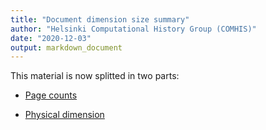 ```yaml
---
title: "Document dimension size summary"
author: "Helsinki Computational History Group (COMHIS)"
date: "2020-12-03"
output: markdown_document
---
```


This material is now splitted in two parts:

  * [Page counts](pagecount.md)

  * [Physical dimension](dimension.md)


